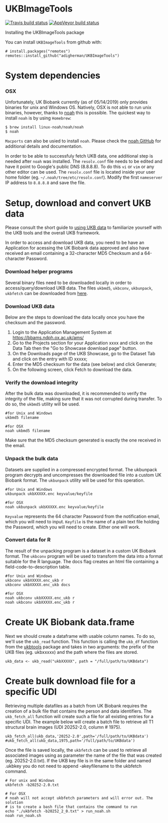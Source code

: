 # UKBImageTools
[![Travis build status](https://travis-ci.com/adigherman/UKBImageTools.svg?branch=master)](https://travis-ci.com/adigherman/UKBImageTools)
[![AppVeyor build status](https://ci.appveyor.com/api/projects/status/github/adigherman/UKBImageTools?branch=master&svg=true)](https://ci.appveyor.com/project/adigherman/UKBImageTools)

Installing the UKBImageTools package

You can install `UKBImageTools` from github with:
``` {r}
# install.packages("remotes")
remotes::install_github("adigherman/UKBImageTools")
```

# System dependencies

### OSX
Unfortunately, UK Biobank currently (as of 05/14/2019) only provides binaries for unix and Windows OS. Natively, OSX is not able to run unix binaries, however, thanks to [noah](https://github.com/linux-noah/noah) this is possible. The quickest way to install `noah` is by using `Homebrew`:
```
$ brew install linux-noah/noah/noah
$ noah
```
`Macports` can also be usied to install `noah`. Please check the [noah GitHub](https://github.com/linux-noah/noah) for additional details and documentation.

In order to be able to successfuly fetch UKB data, one additional step is needed after `noah` was installed. The `resolv.conf` file needs to be edited and have it point to Google's public DNS (8.8.8.8). To do this `vi` or `vim` or any other editor can be used. The `resolv.conf` file is located inside your user home folder (eg. `~/.noah/tree/etc/resolv.conf`). Modify the first `nameserver` IP address to `8.8.8.8` and save the file. 

# Setup, download and convert UKB data
Please consult the short guide to [using UKB data](https://biobank.ndph.ox.ac.uk/showcase/exinfo.cgi?src=accessing_data_guide) to familiarize yourself with the UKB tools and the overall UKB framework.

In order to access and download UKB data, you need to be have an Application for acessing the UK Biobank data approved and also have received an email containing a 32-character MD5 Checksum and a 64-character Password. 

### Download helper programs
Several binary files need to be downloaded locally in order to access/query/download UKB data. The files `ukbmd5`, `ukbconv`, `ukbunpack`, `ukbfetch` can be downloaded from [here](http://biobank.ndph.ox.ac.uk/showcase/download.cgi).

### Download UKB data
Below are the steps to download the data locally once you have the checksum and the password.

1. Login to the Application Management System at https://bbams.ndph.ox.ac.uk/ams/
2. Go to the Projects section for your Application xxxx and click on the Data Tab then the "Go to Showcase download page" button.
3. On the Downloads page of the UKB Showcase, go to the Dataset Tab and click on the entry with ID xxxxx;
4. Enter the MD5 checksum for the data (see below) and click Generate;
5. On the following screen, click Fetch to download the data.

### Verify the download integrity
After the bulk data was downloaded, it is recommended to verify the integrity of the file, making sure that it was not corrupted during transfer. To do so, the `ukbmd5` utility will be used. 
```
#for Unix and Windows
ukbmd5 filename

#for OSX
noah ukbmd5 filename
```
Make sure that the MD5 checksum generated is exactly the one received in the email.

### Unpack the bulk data
Datasets are supplied in a compressed encrypted format. The ukbunpack program decrypts and uncompresses the downloaded file into a custom UK Biobank format. The `ukbunpack` utility will be used for this operation. 
```
#for Unix and Windows
ukbunpack ukbXXXXX.enc keyvalue/keyfile

#for OSX
noah ukbunpack ukbXXXXX.enc keyvalue/keyfile
```
`Keyvalue` represents the 64 character Password from the notification email, which you will need to input. `Keyfile` is the name of a plain text file holding the Password, which you will need to create. Either one will work.

### Convert data for R
The result of the unpacking program is a dataset in a custom UK Biobank format. The `ukbconv` program will be used to transform the data into a format suitable for the R language. The docs flag creates an html file containing a field-code-to-description table.
```
#for Unix and Windows
ukbconv ukbXXXXX.enc_ukb r
ukbconv ukbXXXXX.enc_ukb docs

#for OSX
noah ukbconv ukbXXXXX.enc_ukb r
noah ukbconv ukbXXXXX.enc_ukb r
```

# Create UK Biobank data.frame
Next we should create a dataframe with usable column names. To do so, we'll use the `ukb_read` function. This function is calling the `ukb_df` function from the [ukbtools](https://github.com/kenhanscombe/ukbtools) package and takes in two arguments: the prefix of the UKB files (eg. ukbxxxxx) and the path where the files are stored.
```
ukb_data <- ukb_read("ukbXXXXX", path = "/full/path/to/UKBdata")
```

# Create bulk download file for a specific UDI
Retrieving multiple datafiles as a batch from UK Biobank requires the creation of a bulk file that contains the person and data identifiers. The `ukb_fetch_all` function will create such a file for all existing entries for a specific UDI. The example below will create a batch file to retrieve all T1 structural brain images (UDI 20252-2.0, column # 1975).
```
ukb_fetch_all(ukb_data,'20252-2.0',path='/full/path/to/UKBdata')
#ukb_fetch_all(ukb_data,1975,path='/full/path/to/UKBdata')
```
Once the file is saved locally, the `ukbfetch` can be used to retrieve all associated images using as parameter the name of the file that was created (eg. 20252-2.0.txt). If the UKB key file is in the same folder and named .ukbkey you do not need to append -akeyfilename to the ukbfetch command.
```
# For unix and Windows
ukbfetch -b20252-2.0.txt

# For OSX
# noah will not accept ukbfetch parameters and will error out. The solution
# is to create a bash file that contains the command to run 
echo "./ukbfetch -b20252_2_0.txt" > run_noah.sh
noah run_noah.sh
```

